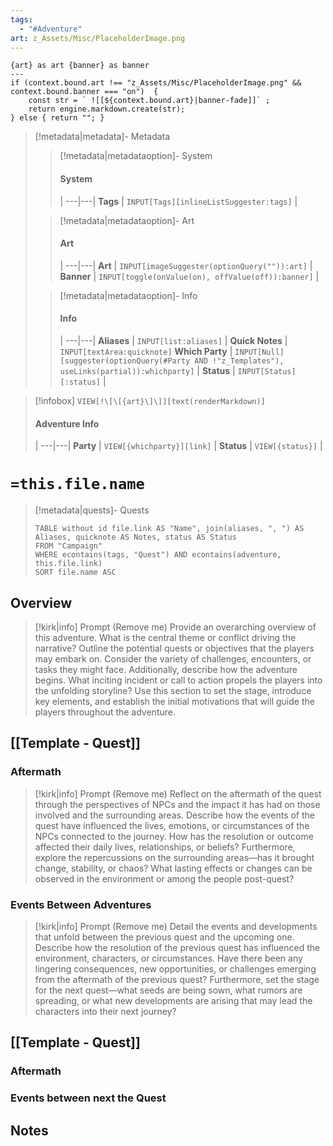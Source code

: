 ```yaml
---
tags:
  - "#Adventure"
art: z_Assets/Misc/PlaceholderImage.png
---
```


```meta-bind-js-view 
{art} as art {banner} as banner
--- 
if (context.bound.art !== "z_Assets/Misc/PlaceholderImage.png" && context.bound.banner === "on")  { 
    const str = ` ![[${context.bound.art}|banner-fade]]` ;
    return engine.markdown.create(str); 
} else { return ""; }
```

> [!metadata|metadata]- Metadata 
>> [!metadata|metadataoption]- System
>> #### System
>>  |
>> ---|---|
> **Tags** | `INPUT[Tags][inlineListSuggester:tags]` |
>
>> [!metadata|metadataoption]- Art
>> #### Art
>>  |
>> ---|---|
>> **Art** | `INPUT[imageSuggester(optionQuery("")):art]` |
> **Banner** | `INPUT[toggle(onValue(on), offValue(off)):banner]` |
>
>> [!metadata|metadataoption]- Info
>> #### Info
>>  |
>> ---|---|
>> **Aliases** | `INPUT[list:aliases]` |
>> **Quick Notes** |  `INPUT[textArea:quicknote]`
>> **Which Party** | `INPUT[Null][suggester(optionQuery(#Party AND !"z_Templates"), useLinks(partial)):whichparty]` |
>> **Status** | `INPUT[Status][:status]` |

> [!infobox]
> `VIEW[!\[\[{art}\]\]][text(renderMarkdown)]`
> #### Adventure Info
>  |
> ---|---|
> **Party** | `VIEW[{whichparty}][link]` |
> **Status** | `VIEW[{status}]` |

# **`=this.file.name`**

> [!metadata|quests]- Quests
> ```dataview
> TABLE without id file.link AS "Name", join(aliases, ", ") AS Aliases, quicknote AS Notes, status AS Status
> FROM "Campaign"
> WHERE econtains(tags, "Quest") AND econtains(adventure, this.file.link)
> SORT file.name ASC

## Overview
> [!kirk|info] Prompt (Remove me)
> Provide an overarching overview of this adventure. What is the central theme or conflict driving the narrative? Outline the potential quests or objectives that the players may embark on. Consider the variety of challenges, encounters, or tasks they might face. Additionally, describe how the adventure begins. What inciting incident or call to action propels the players into the unfolding storyline? Use this section to set the stage, introduce key elements, and establish the initial motivations that will guide the players throughout the adventure.

## [[Template - Quest]]
### Aftermath
> [!kirk|info] Prompt (Remove me)
Reflect on the aftermath of the quest through the perspectives of NPCs and the impact it has had on those involved and the surrounding areas. Describe how the events of the quest have influenced the lives, emotions, or circumstances of the NPCs connected to the journey. How has the resolution or outcome affected their daily lives, relationships, or beliefs? Furthermore, explore the repercussions on the surrounding areas—has it brought change, stability, or chaos? What lasting effects or changes can be observed in the environment or among the people post-quest?

### Events Between Adventures
> [!kirk|info] Prompt (Remove me)
Detail the events and developments that unfold between the previous quest and the upcoming one. Describe how the resolution of the previous quest has influenced the environment, characters, or circumstances. Have there been any lingering consequences, new opportunities, or challenges emerging from the aftermath of the previous quest? Furthermore, set the stage for the next quest—what seeds are being sown, what rumors are spreading, or what new developments are arising that may lead the characters into their next journey?

## [[Template - Quest]]
### Aftermath


### Events between next the Quest


## Notes